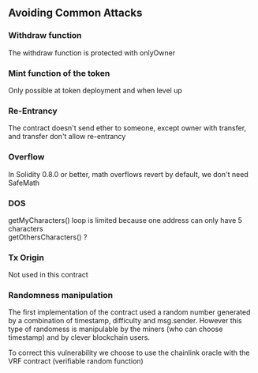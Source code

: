 ## Avoiding Common Attacks


### Withdraw function

The withdraw function is protected with onlyOwner


### Mint function of the token

Only possible at token deployment and when level up


### Re-Entrancy

The contract doesn't send ether to someone, except owner with transfer, and transfer don't allow re-entrancy


### Overflow

In Solidity 0.8.0 or better, math overflows revert by default, we don't need SafeMath


### DOS

getMyCharacters() loop is limited because one address can only have 5 characters  
getOthersCharacters() ?


### Tx Origin

Not used in this contract


### Randomness manipulation

The first implementation of the contract used a random number generated by a combination of timestamp, difficulty and msg.sender. However this type of randomess is manipulable by the miners (who can choose timestamp) and by clever blockchain users.

To correct this vulnerability we choose to use the chainlink oracle with the VRF contract (verifiable random function)
